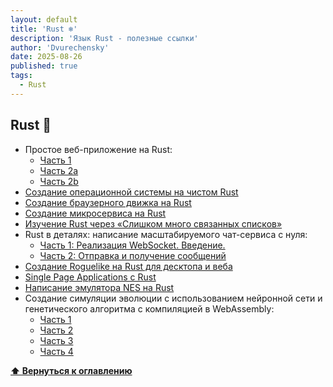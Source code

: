 ```yaml
---
layout: default
title: 'Rust ❄️'
description: 'Язык Rust - полезные ссылки'
author: 'Dvurechensky'
date: 2025-08-26
published: true
tags:
  - Rust
---
```


## Rust 🚩

- Простое веб-приложение на Rust:
  - [Часть 1](http://joelmccracken.github.io/entries/a-simple-web-app-in-rust-pt-1/)
  - [Часть 2a](http://joelmccracken.github.io/entries/a-simple-web-app-in-rust-pt-2a/)
  - [Часть 2b](http://joelmccracken.github.io/entries/a-simple-web-app-in-rust-pt-2b/)
- [Создание операционной системы на чистом Rust](https://os.phil-opp.com/)
- [Создание браузерного движка на Rust](https://limpet.net/mbrubeck/2014/08/08/toy-layout-engine-1.html)
- [Создание микросервиса на Rust](http://www.goldsborough.me/rust/web/tutorial/2018/01/20/17-01-11-writing_a_microservice_in_rust/)
- [Изучение Rust через «Слишком много связанных списков»](http://cglab.ca/~abeinges/blah/too-many-lists/book/README.html)
- Rust в деталях: написание масштабируемого чат-сервиса с нуля:
  - [Часть 1: Реализация WebSocket. Введение.](https://nbaksalyar.github.io/2015/07/10/writing-chat-in-rust.html)
  - [Часть 2: Отправка и получение сообщений](https://nbaksalyar.github.io/2015/11/09/rust-in-detail-2.html)
- [Создание Roguelike на Rust для десктопа и веба](https://aimlesslygoingforward.com/blog/2019/02/09/writing-a-rust-roguelike-for-the-desktop-and-the-web/)
- [Single Page Applications с Rust](http://www.sheshbabu.com/posts/rust-wasm-yew-single-page-application/)
- [Написание эмулятора NES на Rust](https://bugzmanov.github.io/nes_ebook/)
- Создание симуляции эволюции с использованием нейронной сети и генетического алгоритма с компиляцией в WebAssembly:
  - [Часть 1](https://pwy.io/en/posts/learning-to-fly-pt1/)
  - [Часть 2](https://pwy.io/en/posts/learning-to-fly-pt2/)
  - [Часть 3](https://pwy.io/en/posts/learning-to-fly-pt3/)
  - [Часть 4](https://pwy.io/en/posts/learning-to-fly-pt4/)

**[⬆ Вернуться к оглавлению](../index.md)**
